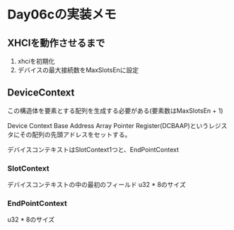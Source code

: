 # Day06cの実装メモ

## XHCIを動作させるまで

1. xhciを初期化
2. デバイスの最大接続数をMaxSlotsEnに設定

## DeviceContext

この構造体を要素とする配列を生成する必要がある(要素数はMaxSlotsEn + 1)

Device Context Base Address Array Pointer Register(DCBAAP)というレジスタにその配列の先頭アドレスをセットする。

デバイスコンテキストはSlotContext1つと、EndPointContext

### SlotContext

デバイスコンテキストの中の最初のフィールド
u32 * 8のサイズ

### EndPointContext

u32 * 8のサイズ